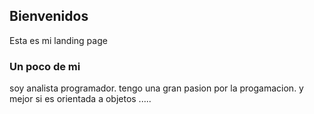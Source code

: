 ## Bienvenidos
Esta es mi landing page
### Un poco de mi
soy analista programador.
tengo una gran pasion por la progamacion. y mejor si es orientada a objetos .....
